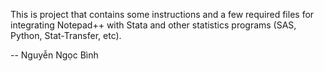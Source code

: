 This is project that contains some instructions and a few required files for integrating Notepad++ with Stata and other statistics programs (SAS, Python, Stat-Transfer, etc).

--
Nguyễn Ngọc Bình
